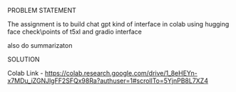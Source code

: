 PROBLEM STATEMENT 


The assignment is to build chat gpt kind of interface in colab using hugging face check\points of t5xl and gradio interface

also do summarizaton 

SOLUTION 

Colab Link - https://colab.research.google.com/drive/1_8eHEYn-x7MDu_iZGNJlgFF2SFQx98Ra?authuser=1#scrollTo=5YjnPB8L7XZ4